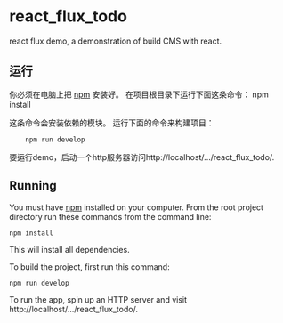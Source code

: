 # react_flux_todo
react flux demo, a demonstration of build CMS with react.

## 运行
你必须在电脑上把 [npm](https://www.npmjs.org/) 安装好。
在项目根目录下运行下面这条命令：
		npm install

这条命令会安装依赖的模块。
运行下面的命令来构建项目：
		
		npm run develop

要运行demo，启动一个http服务器访问http://localhost/.../react_flux_todo/.

## Running

You must have [npm](https://www.npmjs.org/) installed on your computer.
From the root project directory run these commands from the command line:

    npm install

This will install all dependencies.

To build the project, first run this command:

    npm run develop

To run the app, spin up an HTTP server and visit http://localhost/.../react_flux_todo/.
